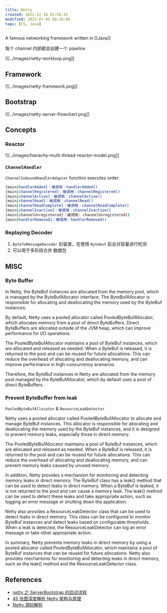 ```yaml
---
title: Netty
created: 2022-12-18 03:56:43
modified: 2023-07-05 09:36:08
tags: [CS, Java]
---
```


A famous networking framework written in [[Java]] 

每个 channel 内部都会创建一个 pipeline

![[../images/netty-workloop.png]]

## Framework

![[../images/netty-framework.png]]

## Bootstrap

![[../images/netty-server-flowchart.png]]

## Concepts

### Reactor

![[../images/hierachy-multi-thread-reactor-model.png]]

### `ChannelHandler`

`ChannelInboundHandlerAdapter` function executes order:

```sh
[main|handlerAdded]：被调用：handlerAdded()
[main|channelRegistered]：被调用：channelRegistered()
[main|channelActive]：被调用：channelActive()
[main|channelRead]：被调用：channelRead()
[main|channelReadComplete]：被调用：channelReadComplete()
[main|channelInactive]：被调用：channelInactive()
[main|channelUnregistered]：被调用: channelUnregistered()
[main|handlerRemoved]：被调用：handlerRemoved()
```

### Replaying Decoder

1. `ByteToMessageDecoder` 封装类，在使用 `Bytebuf` 前会对容量进行检测
2. 可以用于多阶段合并 数据包

## MISC

### Byte Buffer

In Netty, the ByteBuf instances are allocated from the memory pool, which is managed by the ByteBufAllocator interface. The ByteBufAllocator is responsible for allocating and deallocating the memory used by the ByteBuf instances.

By default, Netty uses a pooled allocator called PooledByteBufAllocator, which allocates memory from a pool of direct ByteBuffers. Direct ByteBuffers are allocated outside of the JVM heap, which can improve performance for I/O operations.

The PooledByteBufAllocator maintains a pool of ByteBuf instances, which are allocated and released as needed. When a ByteBuf is released, it is returned to the pool and can be reused for future allocations. This can reduce the overhead of allocating and deallocating memory, and can improve performance in high-concurrency scenarios.

Therefore, the ByteBuf instances in Netty are allocated from the memory pool managed by the ByteBufAllocator, which by default uses a pool of direct ByteBuffers.

### Prevent ByteBuffer from leak

`PooledByteBufAllocator` & `ResourceLeakDetector`

Netty uses a pooled allocator called PooledByteBufAllocator to allocate and manage ByteBuf instances. This allocator is responsible for allocating and deallocating the memory used by the ByteBuf instances, and it is designed to prevent memory leaks, especially those in direct memory.

The PooledByteBufAllocator maintains a pool of ByteBuf instances, which are allocated and released as needed. When a ByteBuf is released, it is returned to the pool and can be reused for future allocations. This can reduce the overhead of allocating and deallocating memory, and can prevent memory leaks caused by unused memory.

In addition, Netty provides a mechanism for monitoring and detecting memory leaks in direct memory. The ByteBuf class has a leak() method that can be used to detect leaks in direct memory. When a ByteBuf is leaked, it is not returned to the pool and can cause a memory leak. The leak() method can be used to detect these leaks and take appropriate action, such as logging an error message or shutting down the application.

Netty also provides a ResourceLeakDetector class that can be used to detect leaks in direct memory. This class can be configured to monitor ByteBuf instances and detect leaks based on configurable thresholds. When a leak is detected, the ResourceLeakDetector can log an error message or take other appropriate action.

In summary, Netty prevents memory leaks in direct memory by using a pooled allocator called PooledByteBufAllocator, which maintains a pool of ByteBuf instances that can be reused for future allocations. Netty also provides mechanisms for monitoring and detecting leaks in direct memory, such as the leak() method and the ResourceLeakDetector class.

## References

- [netty 之 ServerBootstrap 的启动流程](https://blog.csdn.net/developer_/article/details/78394827)
- [45 张图深度解析 Netty 架构与原理](https://cloud.tencent.com/developer/article/1754078)
- [Netty 源码解析](https://javadoop.com/post/netty-part-1)
